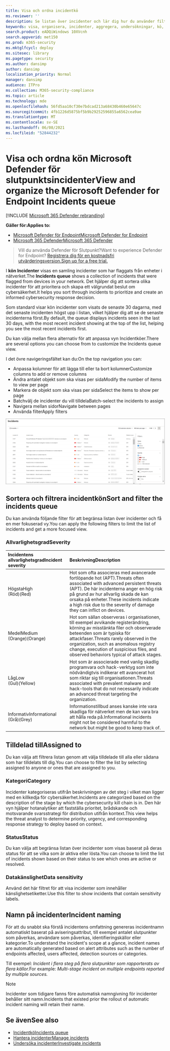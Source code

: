 ```yaml
---
title: Visa och ordna incidentkö
ms.reviewer: ''
description: Se listan över incidenter och lär dig hur du använder filter för att begränsa listan och få en mer fokuserad vy.
keywords: visa, organisera, incidenter, aggregera, undersökningar, kö, ttp
search.product: eADQiWindows 10XVcnh
search.appverid: met150
ms.prod: m365-security
ms.mktglfcycl: deploy
ms.sitesec: library
ms.pagetype: security
ms.author: dansimp
author: dansimp
localization_priority: Normal
manager: dansimp
audience: ITPro
ms.collection: M365-security-compliance
ms.topic: article
ms.technology: mde
ms.openlocfilehash: 56fd5aa10cf30e7bdcad213a68430b460e65647c
ms.sourcegitcommit: 4fb1226d5875bf5b9b29252596855a6562cea9ae
ms.translationtype: MT
ms.contentlocale: sv-SE
ms.lasthandoff: 06/08/2021
ms.locfileid: "52844232"
---
```

# <a name="view-and-organize-the-microsoft-defender-for-endpoint-incidents-queue"></a><span data-ttu-id="82842-104">Visa och ordna kön Microsoft Defender för slutpunktsincidenter</span><span class="sxs-lookup"><span data-stu-id="82842-104">View and organize the Microsoft Defender for Endpoint Incidents queue</span></span>

[!INCLUDE [Microsoft 365 Defender rebranding](../../includes/microsoft-defender.md)]

<span data-ttu-id="82842-105">**Gäller för:**</span><span class="sxs-lookup"><span data-stu-id="82842-105">**Applies to:**</span></span>
- [<span data-ttu-id="82842-106">Microsoft Defender för Endpoint</span><span class="sxs-lookup"><span data-stu-id="82842-106">Microsoft Defender for Endpoint</span></span>](https://go.microsoft.com/fwlink/?linkid=2154037)
- [<span data-ttu-id="82842-107">Microsoft 365 Defender</span><span class="sxs-lookup"><span data-stu-id="82842-107">Microsoft 365 Defender</span></span>](https://go.microsoft.com/fwlink/?linkid=2118804)

> <span data-ttu-id="82842-108">Vill du använda Defender för Slutpunkt?</span><span class="sxs-lookup"><span data-stu-id="82842-108">Want to experience Defender for Endpoint?</span></span> [<span data-ttu-id="82842-109">Registrera dig för en kostnadsfri utvärderingsversion.</span><span class="sxs-lookup"><span data-stu-id="82842-109">Sign up for a free trial.</span></span>](https://www.microsoft.com/microsoft-365/windows/microsoft-defender-atp?ocid=docs-wdatp-pullalerts-abovefoldlink) 

<span data-ttu-id="82842-110">I **kön Incidenter** visas en samling incidenter som har flaggats från enheter i nätverket.</span><span class="sxs-lookup"><span data-stu-id="82842-110">The **Incidents queue** shows a collection of incidents that were flagged from devices in your network.</span></span> <span data-ttu-id="82842-111">Det hjälper dig att sortera olika incidenter för att prioritera och skapa ett välgrundat beslut om cybersäkerhet.</span><span class="sxs-lookup"><span data-stu-id="82842-111">It helps you sort through incidents to prioritize and create an informed cybersecurity response decision.</span></span>

<span data-ttu-id="82842-112">Som standard visar kön incidenter som visats de senaste 30 dagarna, med det senaste incidenten högst upp i listan, vilket hjälper dig att se de senaste incidenterna först.</span><span class="sxs-lookup"><span data-stu-id="82842-112">By default, the queue displays incidents seen in the last 30 days, with the most recent incident showing at the top of the list, helping you see the most recent incidents first.</span></span>

<span data-ttu-id="82842-113">Du kan välja mellan flera alternativ för att anpassa vyn Incidentköer.</span><span class="sxs-lookup"><span data-stu-id="82842-113">There are several options you can choose from to customize the Incidents queue view.</span></span> 

<span data-ttu-id="82842-114">I det övre navigeringsfältet kan du:</span><span class="sxs-lookup"><span data-stu-id="82842-114">On the top navigation you can:</span></span>
- <span data-ttu-id="82842-115">Anpassa kolumner för att lägga till eller ta bort kolumner</span><span class="sxs-lookup"><span data-stu-id="82842-115">Customize columns to add or remove columns</span></span> 
- <span data-ttu-id="82842-116">Ändra antalet objekt som ska visas per sida</span><span class="sxs-lookup"><span data-stu-id="82842-116">Modify the number of items to view per page</span></span>
- <span data-ttu-id="82842-117">Markera de objekt som ska visas per sida</span><span class="sxs-lookup"><span data-stu-id="82842-117">Select the items to show per page</span></span>
- <span data-ttu-id="82842-118">Batchvälj de incidenter du vill tilldela</span><span class="sxs-lookup"><span data-stu-id="82842-118">Batch-select the incidents to assign</span></span> 
- <span data-ttu-id="82842-119">Navigera mellan sidor</span><span class="sxs-lookup"><span data-stu-id="82842-119">Navigate between pages</span></span>
- <span data-ttu-id="82842-120">Använda filter</span><span class="sxs-lookup"><span data-stu-id="82842-120">Apply filters</span></span>

![Bild på incidentköer](images/atp-incident-queue.png)

## <a name="sort-and-filter-the-incidents-queue"></a><span data-ttu-id="82842-122">Sortera och filtrera incidentkön</span><span class="sxs-lookup"><span data-stu-id="82842-122">Sort and filter the incidents queue</span></span>
<span data-ttu-id="82842-123">Du kan använda följande filter för att begränsa listan över incidenter och få en mer fokuserad vy.</span><span class="sxs-lookup"><span data-stu-id="82842-123">You can apply the following filters to limit the list of incidents and get a more focused view.</span></span>

### <a name="severity"></a><span data-ttu-id="82842-124">Allvarlighetsgrad</span><span class="sxs-lookup"><span data-stu-id="82842-124">Severity</span></span>

<span data-ttu-id="82842-125">Incidentens allvarlighetsgrad</span><span class="sxs-lookup"><span data-stu-id="82842-125">Incident severity</span></span> | <span data-ttu-id="82842-126">Beskrivning</span><span class="sxs-lookup"><span data-stu-id="82842-126">Description</span></span>
:---|:---
<span data-ttu-id="82842-127">Högsta</span><span class="sxs-lookup"><span data-stu-id="82842-127">High</span></span> </br><span data-ttu-id="82842-128">(Röd)</span><span class="sxs-lookup"><span data-stu-id="82842-128">(Red)</span></span> | <span data-ttu-id="82842-129">Hot som ofta associeras med avancerade fortlöpande hot (APT).</span><span class="sxs-lookup"><span data-stu-id="82842-129">Threats often associated with advanced persistent threats (APT).</span></span> <span data-ttu-id="82842-130">De här incidenterna anger en hög risk på grund av hur allvarlig skada de kan orsaka på enheter.</span><span class="sxs-lookup"><span data-stu-id="82842-130">These incidents indicate a high risk due to the severity of damage they can inflict on devices.</span></span>
<span data-ttu-id="82842-131">Medel</span><span class="sxs-lookup"><span data-stu-id="82842-131">Medium</span></span> </br><span data-ttu-id="82842-132">(Orange)</span><span class="sxs-lookup"><span data-stu-id="82842-132">(Orange)</span></span> | <span data-ttu-id="82842-133">Hot som sällan observeras i organisationen, till exempel avvikande registerändring, körning av misstänkta filer och observerade beteenden som är typiska för attackfaser.</span><span class="sxs-lookup"><span data-stu-id="82842-133">Threats rarely observed in the organization, such as anomalous registry change, execution of suspicious files, and observed behaviors typical of attack stages.</span></span>
<span data-ttu-id="82842-134">Låg</span><span class="sxs-lookup"><span data-stu-id="82842-134">Low</span></span> </br><span data-ttu-id="82842-135">(Gul)</span><span class="sxs-lookup"><span data-stu-id="82842-135">(Yellow)</span></span> | <span data-ttu-id="82842-136">Hot som är associerade med vanlig skadlig programvara och hack-verktyg som inte nödvändigtvis indikerar ett avancerat hot som riktar sig till organisationen.</span><span class="sxs-lookup"><span data-stu-id="82842-136">Threats associated with prevalent malware and hack-tools that do not necessarily indicate an advanced threat targeting the organization.</span></span>
<span data-ttu-id="82842-137">Informativ</span><span class="sxs-lookup"><span data-stu-id="82842-137">Informational</span></span> </br><span data-ttu-id="82842-138">(Grå)</span><span class="sxs-lookup"><span data-stu-id="82842-138">(Grey)</span></span> | <span data-ttu-id="82842-139">Informationstillbud anses kanske inte vara skadliga för nätverket men de kan vara bra att hålla reda på.</span><span class="sxs-lookup"><span data-stu-id="82842-139">Informational incidents might not be considered harmful to the network but might be good to keep track of.</span></span>

## <a name="assigned-to"></a><span data-ttu-id="82842-140">Tilldelad till</span><span class="sxs-lookup"><span data-stu-id="82842-140">Assigned to</span></span>
<span data-ttu-id="82842-141">Du kan välja att filtrera listan genom att välja tilldelade till alla eller sådana som har tilldelats till dig.</span><span class="sxs-lookup"><span data-stu-id="82842-141">You can choose to filter the list by selecting assigned to anyone or ones that are assigned to you.</span></span>

### <a name="category"></a><span data-ttu-id="82842-142">Kategori</span><span class="sxs-lookup"><span data-stu-id="82842-142">Category</span></span>
<span data-ttu-id="82842-143">Incidenter kategoriseras utifrån beskrivningen av det steg i vilket man ligger med en killkedja för cybersäkerhet.</span><span class="sxs-lookup"><span data-stu-id="82842-143">Incidents are categorized based on the description of the stage by which the cybersecurity kill chain is in.</span></span> <span data-ttu-id="82842-144">Den här vyn hjälper hotanalytiker att fastställa prioritet, brådskande och motsvarande svarsstrategi för distribution utifrån kontext.</span><span class="sxs-lookup"><span data-stu-id="82842-144">This view helps the threat analyst to determine priority, urgency, and corresponding response strategy to deploy based on context.</span></span>

### <a name="status"></a><span data-ttu-id="82842-145">Status</span><span class="sxs-lookup"><span data-stu-id="82842-145">Status</span></span>
<span data-ttu-id="82842-146">Du kan välja att begränsa listan över incidenter som visas baserat på deras status för att se vilka som är aktiva eller lösta.</span><span class="sxs-lookup"><span data-stu-id="82842-146">You can choose to limit the list of incidents shown based on their status to see which ones are active or resolved.</span></span>

### <a name="data-sensitivity"></a><span data-ttu-id="82842-147">Datakänslighet</span><span class="sxs-lookup"><span data-stu-id="82842-147">Data sensitivity</span></span>
<span data-ttu-id="82842-148">Använd det här filtret för att visa incidenter som innehåller känslighetsetiketter.</span><span class="sxs-lookup"><span data-stu-id="82842-148">Use this filter to show incidents that contain sensitivity labels.</span></span>

## <a name="incident-naming"></a><span data-ttu-id="82842-149">Namn på incidenter</span><span class="sxs-lookup"><span data-stu-id="82842-149">Incident naming</span></span>

<span data-ttu-id="82842-150">För att du snabbt ska förstå incidentens omfattning genereras incidentnamn automatiskt baserat på aviseringsattribut, till exempel antalet slutpunkter som påverkas, användare som påverkas, identifieringskällor eller kategorier.</span><span class="sxs-lookup"><span data-stu-id="82842-150">To understand the incident's scope at a glance, incident names are automatically generated based on alert attributes such as the number of endpoints affected, users affected, detection sources or categories.</span></span>

<span data-ttu-id="82842-151">Till exempel: *Incident i flera steg på flera slutpunkter som rapporterats av flera källor.*</span><span class="sxs-lookup"><span data-stu-id="82842-151">For example: *Multi-stage incident on multiple endpoints reported by multiple sources.*</span></span>

> [!NOTE]
> <span data-ttu-id="82842-152">Incidenter som tidigare fanns före automatisk namngivning för incidenter behåller sitt namn.</span><span class="sxs-lookup"><span data-stu-id="82842-152">Incidents that existed prior the rollout of automatic incident naming will retain their name.</span></span>


## <a name="see-also"></a><span data-ttu-id="82842-153">Se även</span><span class="sxs-lookup"><span data-stu-id="82842-153">See also</span></span>
- [<span data-ttu-id="82842-154">Incidentkö</span><span class="sxs-lookup"><span data-stu-id="82842-154">Incidents queue</span></span>](/microsoft-365/security/defender-endpoint/view-incidents-queue)
- [<span data-ttu-id="82842-155">Hantera incidenter</span><span class="sxs-lookup"><span data-stu-id="82842-155">Manage incidents</span></span>](manage-incidents.md)
- [<span data-ttu-id="82842-156">Undersöka incidenter</span><span class="sxs-lookup"><span data-stu-id="82842-156">Investigate incidents</span></span>](investigate-incidents.md)

